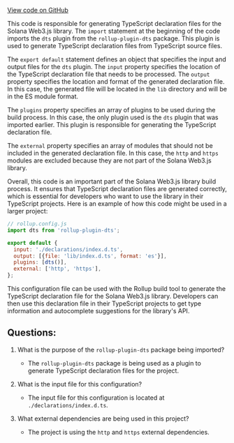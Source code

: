 [View code on GitHub](https://github.com/solana-labs/solana-web3.js/blob/master/packages/library-legacy/rollup.config.types.js)

This code is responsible for generating TypeScript declaration files for the Solana Web3.js library. The `import` statement at the beginning of the code imports the `dts` plugin from the `rollup-plugin-dts` package. This plugin is used to generate TypeScript declaration files from TypeScript source files. 

The `export default` statement defines an object that specifies the input and output files for the `dts` plugin. The `input` property specifies the location of the TypeScript declaration file that needs to be processed. The `output` property specifies the location and format of the generated declaration file. In this case, the generated file will be located in the `lib` directory and will be in the ES module format.

The `plugins` property specifies an array of plugins to be used during the build process. In this case, the only plugin used is the `dts` plugin that was imported earlier. This plugin is responsible for generating the TypeScript declaration file.

The `external` property specifies an array of modules that should not be included in the generated declaration file. In this case, the `http` and `https` modules are excluded because they are not part of the Solana Web3.js library.

Overall, this code is an important part of the Solana Web3.js library build process. It ensures that TypeScript declaration files are generated correctly, which is essential for developers who want to use the library in their TypeScript projects. Here is an example of how this code might be used in a larger project:

```javascript
// rollup.config.js
import dts from 'rollup-plugin-dts';

export default {
  input: './declarations/index.d.ts',
  output: [{file: 'lib/index.d.ts', format: 'es'}],
  plugins: [dts()],
  external: ['http', 'https'],
};
```

This configuration file can be used with the Rollup build tool to generate the TypeScript declaration file for the Solana Web3.js library. Developers can then use this declaration file in their TypeScript projects to get type information and autocomplete suggestions for the library's API.
## Questions: 
 1. What is the purpose of the `rollup-plugin-dts` package being imported?
    - The `rollup-plugin-dts` package is being used as a plugin to generate TypeScript declaration files for the project.

2. What is the input file for this configuration?
    - The input file for this configuration is located at `./declarations/index.d.ts`.

3. What external dependencies are being used in this project?
    - The project is using the `http` and `https` external dependencies.